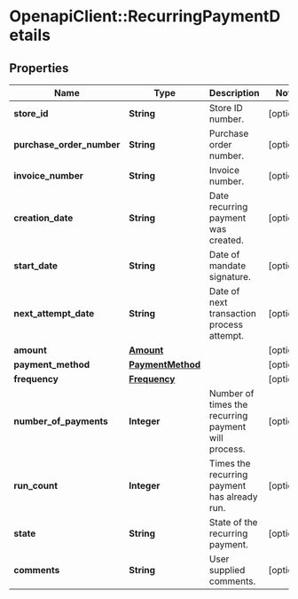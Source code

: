 # OpenapiClient::RecurringPaymentDetails

## Properties
Name | Type | Description | Notes
------------ | ------------- | ------------- | -------------
**store_id** | **String** | Store ID number. | [optional] 
**purchase_order_number** | **String** | Purchase order number. | [optional] 
**invoice_number** | **String** | Invoice number. | [optional] 
**creation_date** | **String** | Date recurring payment was created. | [optional] 
**start_date** | **String** | Date of mandate signature. | [optional] 
**next_attempt_date** | **String** | Date of next transaction process attempt. | [optional] 
**amount** | [**Amount**](Amount.md) |  | [optional] 
**payment_method** | [**PaymentMethod**](PaymentMethod.md) |  | [optional] 
**frequency** | [**Frequency**](Frequency.md) |  | [optional] 
**number_of_payments** | **Integer** | Number of times the recurring payment will process. | [optional] 
**run_count** | **Integer** | Times the recurring payment has already run. | [optional] 
**state** | **String** | State of the recurring payment. | [optional] 
**comments** | **String** | User supplied comments. | [optional] 


